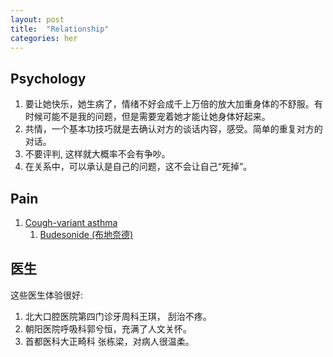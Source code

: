 ```yaml
---
layout: post
title:  "Relationship"
categories: her 
---
```


## Psychology 

1. 要让她快乐，她生病了，情绪不好会成千上万倍的放大加重身体的不舒服。有时候可能不是我的问题，但是需要宠着她才能让她身体好起来。
1. 共情，一个基本功技巧就是去确认对方的谈话内容，感受。简单的重复对方的对话。
1. 不要评判, 这样就大概率不会有争吵。
1. 在关系中，可以承认是自己的问题，这不会让自己“死掉”。

## Pain 
1. [Cough-variant asthma][cva] 
    1. [Budesonide (布地奈德)][Budesonide]


[cva]: https://www.webmd.com/asthma/guide/cough-variant-asthma
[Budesonide]: https://en.wikipedia.org/wiki/Budesonide

## 医生

这些医生体验很好:
1. 北大口腔医院第四门诊牙周科王琪， 刮治不疼。
1. 朝阳医院呼吸科郭兮恒，充满了人文关怀。
1. 首都医科大正畸科 张栋梁，对病人很温柔。
